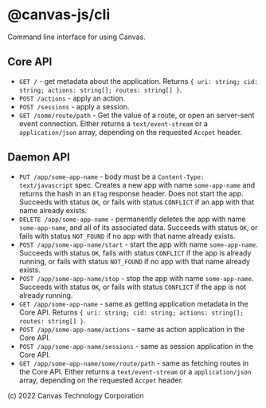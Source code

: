 # @canvas-js/cli

Command line interface for using Canvas.

## Core API

- `GET /` - get metadata about the application. Returns `{ uri: string; cid: string; actions: string[]; routes: string[] }`.
- `POST /actions` - apply an action.
- `POST /sessions` - apply a session.
- `GET /some/route/path` - Get the value of a route, or open an server-sent event connection. Either returns a `text/event-stream` or a `application/json` array, depending on the requested `Accpet` header.

## Daemon API

- `PUT /app/some-app-name` - body must be a `Content-Type: text/javascript` spec. Creates a new app with name `some-app-name` and returns the hash in an `ETag` response header. Does not start the app. Succeeds with status `OK`, or fails with status `CONFLICT` if an app with that name already exists.
- `DELETE /app/some-app-name` - permanently deletes the app with name `some-app-name`, and all of its associated data. Succeeds with status `OK`, or fails with status `NOT_FOUND` if no app with that name already exists.
- `POST /app/some-app-name/start` - start the app with name `some-app-name`. Succeeds with status `OK`, fails with status `CONFLICT` if the app is already running, or fails with status `NOT_FOUND` if no app with that name already exists.
- `POST /app/some-app-name/stop` - stop the app with name `some-app-name`. Succeeds with status `OK`, or fails with status `CONFLICT` if the app is not already running.
- `GET /app/some-app-name` - same as getting application metadata in the Core API. Returns `{ uri: string; cid: string; actions: string[]; routes: string[] }`.
- `POST /app/some-app-name/actions` - same as action application in the Core API.
- `POST /app/some-app-name/sessions` - same as session application in the Core API.
- `GET /app/some-app-name/some/route/path` - same as fetching routes in the Core API. Either returns a `text/event-stream` or a `application/json` array, depending on the requested `Accpet` header.

(c) 2022 Canvas Technology Corporation

